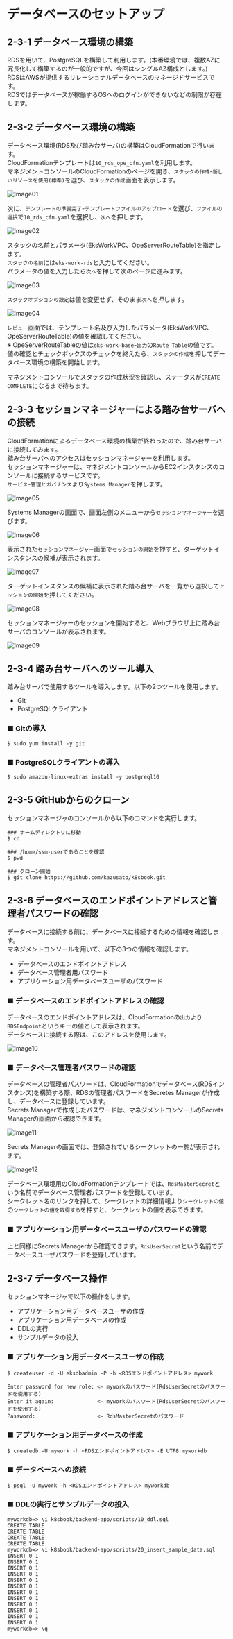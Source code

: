# データベースのセットアップ
## 2-3-1 データベース環境の構築
RDSを用いて、PostgreSQLを構築して利用します。(本番環境では、複数AZに冗長化して構築するのが一般的ですが、今回はシングルAZ構成とします。)  
RDSはAWSが提供するリレーショナルデータベースのマネージドサービスです。  
RDSではデータベースが稼働するOSへのログインができないなどの制限が存在します。
## 2-3-2 データベース環境の構築
データベース環境(RDS及び踏み台サーバ)の構築はCloudFormationで行います。  
CloudFormationテンプレートは`10_rds_ope_cfn.yaml`を利用します。  
マネジメントコンソールのCloudFormationのページを開き、`スタックの作成`-`新しいリソースを使用(標準)`を選び、`スタックの作成`画面を表示します。
  
![Image01](./images/2-3-1.png)
  
次に、`テンプレートの準備完了`-`テンプレートファイルのアップロード`を選び、`ファイルの選択`で`10_rds_cfn.yaml`を選択し、`次へ`を押します。
  
![Image02](./images/2-3-2.png)
  
スタックの名前とパラメータ(EksWorkVPC、OpeServerRouteTable)を指定します。  
`スタックの名前`には`eks-work-rds`と入力してください。  
パラメータの値を入力したら`次へ`を押して次のページに進みます。
  
![Image03](./images/2-3-3.png)
  
`スタックオプションの設定`は値を変更せず、そのまま`次へ`を押します。
  
![Image04](./images/2-3-4.png)
  
`レビュー`画面では、テンプレート名及び入力したパラメータ(EksWorkVPC、OpeServerRouteTable)の値を確認してください。  
※ OpeServerRouteTableの値は`eks-work-base`-`出力`の`Route Table`の値です。  
値の確認とチェックボックスのチェックを終えたら、`スタックの作成`を押してデータベース環境の構築を開始します。
  
マネジメントコンソールでスタックの作成状況を確認し、ステータスが`CREATE COMPLETE`になるまで待ちます。
## 2-3-3 セッションマネージャーによる踏み台サーバへの接続
CloudFormationによるデータベース環境の構築が終わったので、踏み台サーバに接続してみます。  
踏み台サーバへのアクセスはセッションマネージャーを利用します。  
セッションマネージャーは、マネジメントコンソールからEC2インスタンスのコンソールに接続するサービスです。  
`サービス`-`管理とガバナンス`より`Systems Manager`を押します。
  
![Image05](./images/2-3-5.png)
  
Systems Managerの画面で、画面左側のメニューから`セッションマネージャー`を選びます。
  
![Image06](./images/2-3-6.png)
  
表示された`セッションマネージャー`画面で`セッションの開始`を押すと、ターゲットインスタンスの候補が表示されます。
  
![Image07](./images/2-3-7.png)
  
ターゲットインスタンスの候補に表示された踏み台サーバを一覧から選択して`セッションの開始`を押してください。
  
![Image08](./images/2-3-8.png)
  
セッションマネージャーのセッションを開始すると、Webブラウザ上に踏み台サーバのコンソールが表示されます。
  
![Image09](./images/2-3-9.png)
  
## 2-3-4 踏み台サーバへのツール導入
踏み台サーバで使用するツールを導入します。以下の2つツールを使用します。
- Git
- PostgreSQLクライアント

### ■ Gitの導入
```
$ sudo yum install -y git
```
### ■ PostgreSQLクライアントの導入
```
$ sudo amazon-linux-extras install -y postgreql10
```
## 2-3-5 GitHubからのクローン
セッションマネージャのコンソールから以下のコマンドを実行します。
```
### ホームディレクトリに移動
$ cd

### /home/ssm-userであることを確認
$ pwd

### クローン開始
$ git clone https://github.com/kazusato/k8sbook.git
```
## 2-3-6 データベースのエンドポイントアドレスと管理者パスワードの確認
データベースに接続する前に、データベースに接続するための情報を確認します。  
マネジメントコンソールを用いて、以下の3つの情報を確認します。
- データベースのエンドポイントアドレス
- データベース管理者用パスワード
- アプリケーション用データベースユーザのパスワード

### ■ データベースのエンドポイントアドレスの確認
データベースのエンドポイントアドレスは、CloudFormationの`出力`より`RDSEndpoint`というキーの値として表示されます。  
データベースに接続する際は、このアドレスを使用します。
  
![Image10](./images/2-3-10.png)
  
### ■ データベース管理者パスワードの確認
データベースの管理者パスワードは、CloudFormationでデータベース(RDSインスタンス)を構築する際、RDSの管理者パスワードをSecretes Managerが作成し、データベースに登録しています。  
Secrets Managerで作成したパスワードは、マネジメントコンソールのSecrets Managerの画面から確認できます。
  
![Image11](./images/2-3-11.png)
  
Secrets Managerの画面では、登録されているシークレットの一覧が表示されます。
  
![Image12](./images/2-3-12.png)
  
データベース環境用のCloudFormationテンプレートでは、`RdsMasterSecret`という名前でデータベース管理者パスワードを登録しています。  
シークレット名のリンクを押して、シークレットの詳細情報より`シークレットの値`の`シークレットの値を取得する`を押すと、シークレットの値を表示できます。
### ■ アプリケーション用データベースユーザのパスワードの確認
上と同様にSecrets Managerから確認できます。`RdsUserSecret`という名前でデータベースユーザパスワードを登録しています。
## 2-3-7 データベース操作
セッションマネージャで以下の操作をします。
- アプリケーション用データベースユーザの作成
- アプリケーション用データベースの作成
- DDLの実行
- サンプルデータの投入

### ■ アプリケーション用データベースユーザの作成
```
$ createuser -d -U eksdbadmin -P -h <RDSエンドポイントアドレス> mywork
```
```
Enter password for new role: <- myworkのパスワード(RdsUserSecretのパスワードを使用する)
Enter it again:              <- myworkのパスワード(RdsUserSecretのパスワードを使用する)
Password:                    <- RdsMasterSecretのパスワード
```
### ■ アプリケーション用データベースの作成
```
$ createdb -U mywork -h <RDSエンドポイントアドレス> -E UTF8 myworkdb
```
### ■ データベースへの接続
```
$ psql -U mywork -h <RDSエンドポイントアドレス> myworkdb
```
### ■ DDLの実行とサンプルデータの投入
```
myworkdb=> \i k8sbook/backend-app/scripts/10_ddl.sql
CREATE TABLE
CREATE TABLE
CREATE TABLE
CREATE TABLE
myworkdb=> \i k8sbook/backend-app/scripts/20_insert_sample_data.sql
INSERT 0 1
INSERT 0 1
INSERT 0 1
INSERT 0 1
INSERT 0 1
INSERT 0 1
INSERT 0 1
INSERT 0 1
INSERT 0 1
INSERT 0 1
INSERT 0 1
INSERT 0 1
myworkdb=> \q
```
